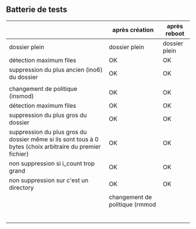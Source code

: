 ## Batterie de tests

|                                                                                                           | après création | après reboot  |
| --------------------------------------------------------------------------------------------------------- | -------------- | ------------- |
| dossier plein                                                                                             | dossier plein  | dossier plein |
| détection maximum files                                                                                   | OK             | OK            |
| suppression du plus ancien (ino6) du dossier                                                              | OK             | OK            |
|                                                                                                           |                |               |
| changement de politique (insmod)                                                                          | OK             | OK            |
| détection maximum files                                                                                   | OK             | OK            |
| suppression du plus gros du dossier                                                                       | OK             | OK            |
| suppression du plus gros du dossier même si ils sont tous à 0 bytes (choix arbitraire du premier fichier) | OK             | OK            |
| non suppression si i_count trop grand                                                                     | OK             | OK            |
| non suppression sur c'est un directory                                                                    | OK             | OK            |
| | changement de politique (rmmod                                                                          |                |               |
|                                                                                                           |                |               |
|                                                                                                           |                |               |
|                                                                                                           |                |               |
|                                                                                                           |                |               |
|                                                                                                           |                |               |
|                                                                                                           |                |               |
